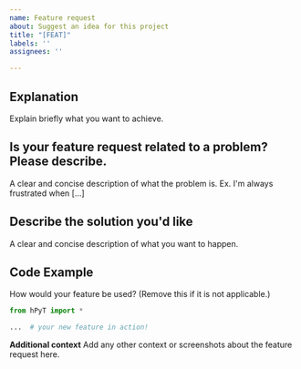 ```yaml
---
name: Feature request
about: Suggest an idea for this project
title: "[FEAT]"
labels: ''
assignees: ''

---
```


## Explanation

Explain briefly what you want to achieve.

## Is your feature request related to a problem? Please describe.
A clear and concise description of what the problem is. Ex. I'm always frustrated when [...]

## Describe the solution you'd like
A clear and concise description of what you want to happen.

## Code Example

How would your feature be used? (Remove this if it is not applicable.)

```python
from hPyT import *

...  # your new feature in action!
```

**Additional context**
Add any other context or screenshots about the feature request here.
